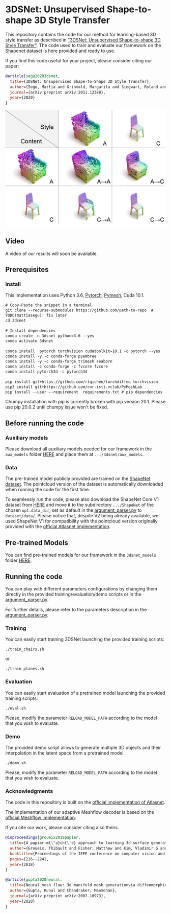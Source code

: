 # 3DSNet: Unsupervised Shape-to-shape 3D Style Transfer
This repository contains the code for our method for learning-based 3D style transfer as described in ["3DSNet: Unsupervised Shape-to-shape 3D Style Transfer"](https://arxiv.org/abs/2011.13388). The code used to train and evaluate our framework on the Shapenet dataset is here provided and ready to use.

If you find this code useful for your project, please consider citing our paper:

```bibtex
@article{segu20203dsnet,
  title={3DSNet: Unsupervised Shape-to-Shape 3D Style Transfer},
  author={Segu, Mattia and Grinvald, Margarita and Siegwart, Roland and Tombari, Federico},
  journal={arXiv preprint arXiv:2011.13388},
  year={2020}
}
```

![Reconstruction and style transfer results with 3DSNet on the archair-chair category.](docs/chairs.jpg)

## Video
A video of our results will soon be available.

## Prerequisites
### Install
This implementation uses Python 3.6, [Pytorch](http://pytorch.org/), [Pymesh](https://github.com/PyMesh/PyMesh), Cuda 10.1. 

```shell
# Copy-Paste the snippet in a terminal
git clone --recurse-submodules https://github.com/path-to-repo  # TODO(mattiasegu): fix later
cd 3dsnet 

# Install dependencies
conda create -n 3dsnet python=3.6 --yes
conda activate 3dsnet

conda install  pytorch torchvision cudatoolkit=10.1 -c pytorch --yes
conda install -y -c conda-forge pyembree
conda install -y -c conda-forge trimesh seaborn
conda install -c conda-forge -c fvcore fvcore
conda install pytorch3d -c pytorch3d

pip install git+https://github.com/rtqichen/torchdiffeq torchvision
pip3 install git+https://github.com/cnr-isti-vclab/PyMeshLab
pip install --user --requirement  requirements.txt # pip dependencies

```

Chumpy installation with pip is currently broken with pip version 20.1. Please use pip 20.0.2 until chumpy issue won't be fixed.

## Before running the code
### Auxiliary models
Please download all auxiliary models needed for our framework in the `aux_models` folder [HERE](https://drive.google.com/drive/folders/1cyVRUmtN_YF-TXkytKfn1M0HlGH9Qux_?usp=sharing) and place them at `.../3dsnet/aux_models`.

### Data
The pre-trained model publicly provided are trained on the [ShapeNet dataset](https://www.shapenet.org/). The pointcloud version of the dataset is automatically downloaded when running the code for the first time. 

To seamlessly run the code, please also download the ShapeNet Core V1 dataset from [HERE](https://www.shapenet.org/) and move it to the subdirectory `.../ShapeNet` of the chosen `opt.data_dir`, set as default in the [argument_parser.py](auxiliary/argument_parser.py) to `dataset/data/`. Please notice that, despite V2 being already available, we used ShapeNet V1 for compatibility with the pointcloud version originally provided with the [official Atlasnet implementation](https://github.com/ThibaultGROUEIX/AtlasNet).

## Pre-trained Models
You can find pre-trained models for our framework in the `3dsnet_models` folder [HERE](https://drive.google.com/drive/folders/1cyVRUmtN_YF-TXkytKfn1M0HlGH9Qux_?usp=sharing).

## Running the code
You can play with different parameters configurations by changing them directly in the provided training/evaluation/demo scripts or in the [argument_parser.py](auxiliary/argument_parser.py).

For further details, please refer to the parameters description in the [argument_parser.py](auxiliary/argument_parser.py).

### Training
You can easily start training 3DSNet launching the provided training scripts:
```
./train_chairs.sh
```
or

```
./train_planes.sh
```

### Evaluation
You can easily start evaluation of a pretrained model launching the provided training scripts:
```
./eval.sh
```

Please, modify the parameter `RELOAD_MODEL_PATH` according to the model that you wish to evaluate.

### Demo
The provided demo script allows to generate multiple 3D objects and their interpolation in the latent space from a pretrained model.
```
./demo.sh
```

Please, modify the parameter `RELOAD_MODEL_PATH` according to the model that you wish to evaluate.

### Acknowledgments
The code in this repository is built on the [official implementation of Atlasnet](https://github.com/ThibaultGROUEIX/AtlasNet).

The implementation of our adaptive Meshflow decoder is based on the [official Meshflow implementation](https://github.com/KunalMGupta/NeuralMeshFlow).


If you cite our work, please consider citing also theirs.
```bibtex
@inproceedings{groueix2018papier,
  title={A papier-m{\^a}ch{\'e} approach to learning 3d surface generation},
  author={Groueix, Thibault and Fisher, Matthew and Kim, Vladimir G and Russell, Bryan C and Aubry, Mathieu},
  booktitle={Proceedings of the IEEE conference on computer vision and pattern recognition},
  pages={216--224},
  year={2018}
}
```

```bibtex
@article{gupta2020neural,
  title={Neural mesh flow: 3d manifold mesh generationvia diffeomorphic flows},
  author={Gupta, Kunal and Chandraker, Manmohan},
  journal={arXiv preprint arXiv:2007.10973},
  year={2020}
}
```
